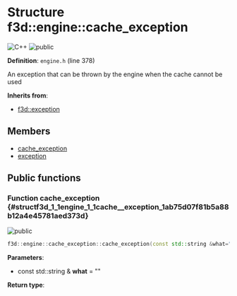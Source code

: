 # Structure f3d::engine::cache\_exception

![][C++]
![][public]

**Definition**: `engine.h` (line 378)



An exception that can be thrown by the engine when the cache cannot be used

**Inherits from**:

* [f3d::exception](structf3d_1_1exception.md)

## Members

* [cache\_exception](structf3d_1_1engine_1_1cache__exception.md#structf3d_1_1engine_1_1cache__exception_1ab75d07f81b5a88b12a4e45781aed373d)
* [exception](structf3d_1_1exception.md#structf3d_1_1exception_1aef4c85042406694200c7f8793785692d)

## Public functions

### Function cache\_exception {#structf3d_1_1engine_1_1cache__exception_1ab75d07f81b5a88b12a4e45781aed373d}

![][public]


```cpp
f3d::engine::cache_exception::cache_exception(const std::string &what="")
```








**Parameters**:

* const std::string & **what** = "" 

**Return type**: 



[public]: https://img.shields.io/badge/-public-brightgreen (public)
[C++]: https://img.shields.io/badge/language-C%2B%2B-blue (C++)